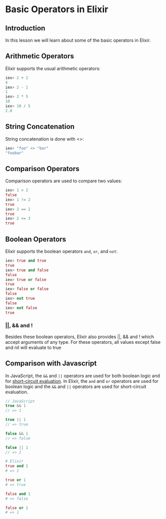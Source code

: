 # Basic Operators in Elixir

## Introduction

In this lesson we will learn about some of the basic operators in Elixir.

## Arithmetic Operators

Elixir supports the usual arithmetic operators:

```elixir
iex> 2 + 2
4
iex> 2 - 1
1
iex> 2 * 5
10
iex> 10 / 5
2.0
```

## String Concatenation

String concatenation is done with <>:
    
```elixir
iex> "foo" <> "bar"
"foobar"
```

## Comparison Operators

Comparison operators are used to compare two values:

```elixir
iex> 1 > 2
false
iex> 1 != 2
true
iex> 2 == 2
true
iex> 2 <= 3
true
```

## Boolean Operators

Elixir supports the boolean operators `and`, `or`, and `not`:

```elixir
iex> true and true
true
iex> true and false
false
iex> true or false
true
iex> false or false
false
iex> not true
false
iex> not false
true
```

### ||, && and !

Besides these boolean operators, Elixir also provides ||, && and ! which accept arguments of any type. For these operators, all values except false and nil will evaluate to true


## Comparison with Javascript

In JavaScript, the `&&` and `||` operators are used for both boolean logic and for [short-circuit evaluation](https://developer.mozilla.org/en-US/docs/Web/JavaScript/Reference/Operators/Logical_Operators#Short-circuit_evaluation). In Elixir, the `and` and `or` operators are used for boolean logic and the `&&` and `||` operators are used for short-circuit evaluation.

```javascript
// JavaScript
true && 1
// => 1

true || 1
// => true

false && 1
// => false

false || 1
// => 1
```

```elixir
# Elixir
true and 1
# => 1

true or 1
# => true

false and 1
# => false

false or 1
# => 1
```



